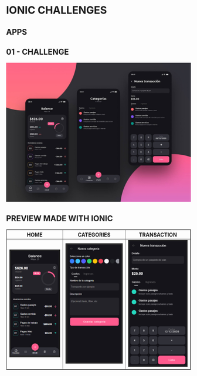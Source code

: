 # IONIC CHALLENGES

## APPS
## 01 - CHALLENGE
<img src="./screenshot/challenge1.jpg" alt="challenge1" width="600"/>

## PREVIEW MADE WITH IONIC 
<TABLE BORDER>
    <TR>
        <TH style="text-align:center">HOME</TH>
        <TH style="text-align:center">CATEGORIES</TH>
        <TH style="text-align:center">TRANSACTION</TH>
    </TR>
	<TR>
		<TD><img src="./screenshot/screen1.1.PNG" alt="Home" width="200"/></TD> 
        <TD><img src="./screenshot/screen1.2.PNG" alt="Categories" width="200"/></TD> 
        <TD><img src="./screenshot/screen1.3.PNG" alt="Transaction" width="200"/></TD>
	</TR>
</TABLE>
